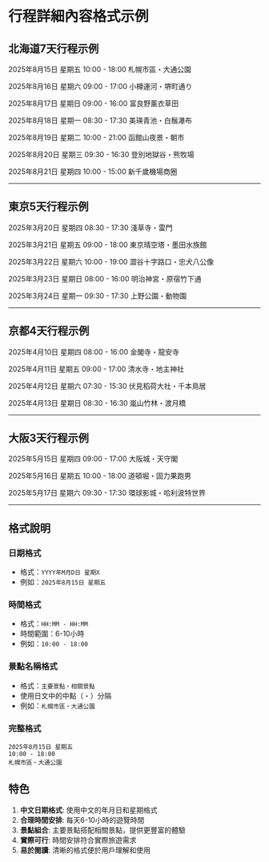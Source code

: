 # 行程詳細內容格式示例

## 北海道7天行程示例

2025年8月15日 星期五
10:00 - 18:00
札幌市區・大通公園

2025年8月16日 星期六
09:00 - 17:00
小樽運河・堺町通り

2025年8月17日 星期日
09:00 - 16:00
富良野薰衣草田

2025年8月18日 星期一
08:30 - 17:30
美瑛青池・白鬚瀑布

2025年8月19日 星期二
10:00 - 21:00
函館山夜景・朝市

2025年8月20日 星期三
09:30 - 16:30
登別地獄谷・熊牧場

2025年8月21日 星期四
10:00 - 15:00
新千歲機場商圈

---

## 東京5天行程示例

2025年3月20日 星期四
08:30 - 17:30
淺草寺・雷門

2025年3月21日 星期五
09:00 - 18:00
東京晴空塔・墨田水族館

2025年3月22日 星期六
10:00 - 19:00
澀谷十字路口・忠犬八公像

2025年3月23日 星期日
08:00 - 16:00
明治神宮・原宿竹下通

2025年3月24日 星期一
09:30 - 17:30
上野公園・動物園

---

## 京都4天行程示例

2025年4月10日 星期四
08:00 - 16:00
金閣寺・龍安寺

2025年4月11日 星期五
09:00 - 17:00
清水寺・地主神社

2025年4月12日 星期六
07:30 - 15:30
伏見稻荷大社・千本鳥居

2025年4月13日 星期日
08:30 - 16:30
嵐山竹林・渡月橋

---

## 大阪3天行程示例

2025年5月15日 星期四
09:00 - 17:00
大阪城・天守閣

2025年5月16日 星期五
10:00 - 18:00
道頓堀・固力果跑男

2025年5月17日 星期六
09:30 - 17:30
環球影城・哈利波特世界

---

## 格式說明

### 日期格式
- 格式：`YYYY年M月D日 星期X`
- 例如：`2025年8月15日 星期五`

### 時間格式
- 格式：`HH:MM - HH:MM`
- 時間範圍：6-10小時
- 例如：`10:00 - 18:00`

### 景點名稱格式
- 格式：`主要景點・相關景點`
- 使用日文中的中點（・）分隔
- 例如：`札幌市區・大通公園`

### 完整格式
```
2025年8月15日 星期五
10:00 - 18:00
札幌市區・大通公園
```

## 特色

1. **中文日期格式**: 使用中文的年月日和星期格式
2. **合理時間安排**: 每天6-10小時的遊覽時間
3. **景點組合**: 主要景點搭配相關景點，提供更豐富的體驗
4. **實際可行**: 時間安排符合實際旅遊需求
5. **易於閱讀**: 清晰的格式便於用戶理解和使用 